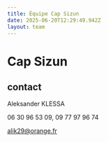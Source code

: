 ```yaml
---
title: Équipe Cap Sizun
date: 2025-06-20T12:29:49.942Z
layout: team
---
```


# Cap Sizun



## contact 

Aleksander KLESSA

06 30 96 53 09, 09 77 97 96 74

alik29@orange.fr

